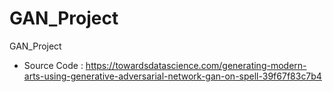 # GAN_Project
GAN_Project

- Source Code : https://towardsdatascience.com/generating-modern-arts-using-generative-adversarial-network-gan-on-spell-39f67f83c7b4
